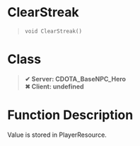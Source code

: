 # ClearStreak
> `void ClearStreak()`
# Class
> __✔ Server: CDOTA_BaseNPC_Hero__  
> __✖ Client: undefined__  
# Function Description
Value is stored in PlayerResource.
